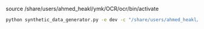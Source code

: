 source  /share/users/ahmed_heakl/ymk/OCR/ocr/bin/activate
```bash
python synthetic_data_generator.py -e dev -c "/share/users/ahmed_heakl/ymk/OCR/OCR/synthetic_data_generation/config/config.json" > logs4.txt 2>&1
```